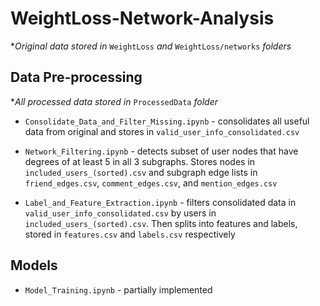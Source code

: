 # WeightLoss-Network-Analysis
\**Original data stored in* `WeightLoss` *and* `WeightLoss/networks` *folders*

## Data Pre-processing
\**All processed data stored in* `ProcessedData` *folder*

- `Consolidate_Data_and_Filter_Missing.ipynb` - consolidates all useful data from original and stores in `valid_user_info_consolidated.csv`

- `Network_Filtering.ipynb` - detects subset of user nodes that have degrees of at least 5 in all 3 subgraphs. Stores nodes in `included_users_(sorted).csv` and subgraph edge lists in `friend_edges.csv`, `comment_edges.csv`, and `mention_edges.csv`

- `Label_and_Feature_Extraction.ipynb` - filters consolidated data in `valid_user_info_consolidated.csv` by users in `included_users_(sorted).csv`. Then splits into features and labels, stored in `features.csv` and `labels.csv` respectively

## Models
- `Model_Training.ipynb` - partially implemented
